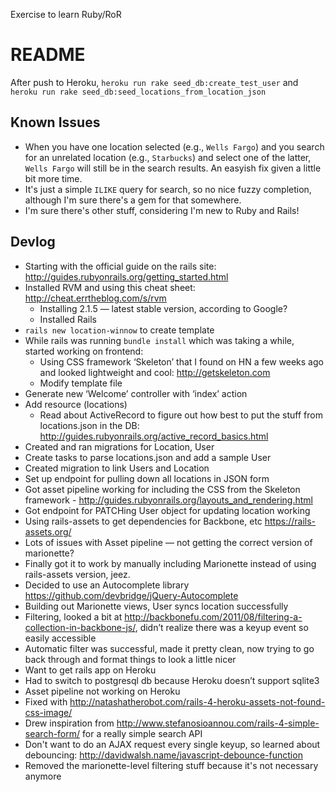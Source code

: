 Exercise to learn Ruby/RoR

# README

After push to Heroku, `heroku run rake seed_db:create_test_user` and `heroku run rake seed_db:seed_locations_from_location_json`

## Known Issues
  * When you have one location selected (e.g., `Wells Fargo`) and you search for an unrelated location (e.g., `Starbucks`) and select one of the latter, `Wells Fargo` will still be in the search results. An easyish fix given a little bit more time.
  * It's just a simple `ILIKE` query for search, so no nice fuzzy completion, although I'm sure there's a gem for that somewhere.
  * I'm sure there's other stuff, considering I'm new to Ruby and Rails!

## Devlog

  * Starting with the official guide on the rails site: http://guides.rubyonrails.org/getting_started.html
  * Installed RVM and using this cheat sheet: http://cheat.errtheblog.com/s/rvm
    * Installing 2.1.5 — latest stable version, according to Google?
    * Installed Rails
  * `rails new location-winnow` to create template
  * While rails was running `bundle install` which was taking a while, started working on frontend:
    * Using CSS framework ‘Skeleton’ that I found on HN a few weeks ago and looked lightweight and cool: http://getskeleton.com
    * Modify template file
  * Generate new ‘Welcome’ controller with ‘index’ action
  * Add resource (locations)
    * Read about ActiveRecord to figure out how best to put the stuff from locations.json in the DB: http://guides.rubyonrails.org/active_record_basics.html
  * Created and ran migrations for Location, User
  * Create tasks to parse locations.json and add a sample User
  * Created migration to link Users and Location
  * Set up endpoint for pulling down all locations in JSON form
  * Got asset pipeline working for including the CSS from the Skeleton framework - http://guides.rubyonrails.org/layouts_and_rendering.html
  * Got endpoint for PATCHing User object for updating location working
  * Using rails-assets to get dependencies for Backbone, etc https://rails-assets.org/
  * Lots of issues with Asset pipeline — not getting the correct version of marionette?
  * Finally got it to work by manually including Marionette instead of using rails-assets version, jeez.
  * Decided to use an Autocomplete library https://github.com/devbridge/jQuery-Autocomplete
  * Building out Marionette views, User syncs location successfully
  * Filtering, looked a bit at http://backbonefu.com/2011/08/filtering-a-collection-in-backbone-js/, didn’t realize there was a keyup event so easily accessible
  * Automatic filter was successful, made it pretty clean, now trying to go back through and format things to look a little nicer
  * Want to get rails app on Heroku
  * Had to switch to postgresql db because Heroku doesn’t support sqlite3
  * Asset pipeline not working on Heroku
  * Fixed with http://natashatherobot.com/rails-4-heroku-assets-not-found-css-image/
  * Drew inspiration from http://www.stefanosioannou.com/rails-4-simple-search-form/ for a really simple search API
  * Don't want to do an AJAX request every single keyup, so learned about debouncing: http://davidwalsh.name/javascript-debounce-function
  * Removed the marionette-level filtering stuff because it's not necessary anymore
